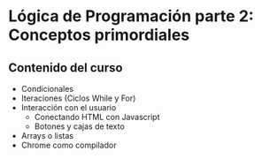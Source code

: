 # Lógica de Programación parte 2: Conceptos primordiales

## Contenido del curso

- Condicionales
- Iteraciones (Ciclos While y For)
- Interacción con el usuario
    - Conectando HTML con Javascript
    - Botones y cajas de texto
- Arrays o listas
- Chrome como compilador
